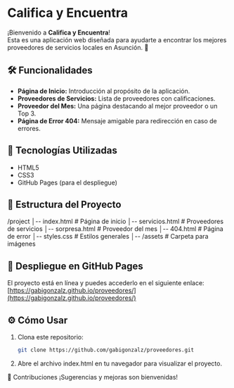 # Califica y Encuentra

¡Bienvenido a **Califica y Encuentra**!  
Esta es una aplicación web diseñada para ayudarte a encontrar los mejores proveedores de servicios locales en Asunción. 🚀

## 🛠 Funcionalidades
- **Página de Inicio:** Introducción al propósito de la aplicación.  
- **Proveedores de Servicios:** Lista de proveedores con calificaciones.  
- **Proveedor del Mes:** Una página destacando al mejor proveedor o un Top 3.  
- **Página de Error 404:** Mensaje amigable para redirección en caso de errores.  

## 🌟 Tecnologías Utilizadas
- HTML5
- CSS3
- GitHub Pages (para el despliegue)

## 📂 Estructura del Proyecto
/project
│-- index.html # Página de inicio
│-- servicios.html # Proveedores de servicios
│-- sorpresa.html # Proveedor del mes
│-- 404.html # Página de error
│-- styles.css # Estilos generales
│-- /assets # Carpeta para imágenes


## 🚀 Despliegue en GitHub Pages
El proyecto está en línea y puedes accederlo en el siguiente enlace:  
[https://gabigonzalz.github.io/proveedores/](https://gabigonzalz.github.io/proveedores/)

## ⚙️ Cómo Usar
1. Clona este repositorio:
   ```bash
   git clone https://github.com/gabigonzalz/proveedores.git

2. Abre el archivo index.html en tu navegador para visualizar el proyecto.

🤝 Contribuciones
¡Sugerencias y mejoras son bienvenidas!
